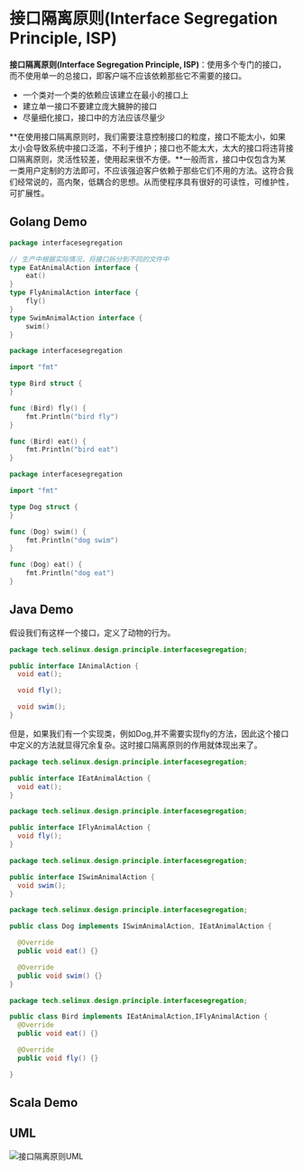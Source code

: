 # 接口隔离原则(Interface Segregation Principle, ISP)

**接口隔离原则(Interface  Segregation Principle, ISP)**：使用多个专门的接口，而不使用单一的总接口，即客户端不应该依赖那些它不需要的接口。

- 一个类对一个类的依赖应该建立在最小的接口上
- 建立单一接口不要建立庞大臃肿的接口
- 尽量细化接口，接口中的方法应该尽量少

**在使用接口隔离原则时，我们需要注意控制接口的粒度，接口不能太小，如果太小会导致系统中接口泛滥，不利于维护；接口也不能太大，太大的接口将违背接口隔离原则，灵活性较差，使用起来很不方便。**一般而言，接口中仅包含为某一类用户定制的方法即可，不应该强迫客户依赖于那些它们不用的方法。这符合我们经常说的，高内聚，低耦合的思想。从而使程序具有很好的可读性，可维护性，可扩展性。

## Golang Demo

```go
package interfacesegregation

// 生产中根据实际情况，将接口拆分到不同的文件中
type EatAnimalAction interface {
    eat()
}
type FlyAnimalAction interface {
    fly()
}
type SwimAnimalAction interface {
    swim()
}
```

```go
package interfacesegregation

import "fmt"

type Bird struct {
}

func (Bird) fly() {
    fmt.Println("bird fly")
}

func (Bird) eat() {
    fmt.Println("bird eat")
}

```

```go
package interfacesegregation

import "fmt"

type Dog struct {
}

func (Dog) swim() {
    fmt.Println("dog swim")
}

func (Dog) eat() {
    fmt.Println("dog eat")
}

```

## Java Demo

假设我们有这样一个接口，定义了动物的行为。

```java
package tech.selinux.design.principle.interfacesegregation;

public interface IAnimalAction {
  void eat();

  void fly();

  void swim();
}
```

但是，如果我们有一个实现类，例如Dog,并不需要实现fly的方法，因此这个接口中定义的方法就显得冗余复杂。这时接口隔离原则的作用就体现出来了。

```java
package tech.selinux.design.principle.interfacesegregation;

public interface IEatAnimalAction {
  void eat();
}
```

```java
package tech.selinux.design.principle.interfacesegregation;

public interface IFlyAnimalAction {
  void fly();
}
```

```java
package tech.selinux.design.principle.interfacesegregation;

public interface ISwimAnimalAction {
  void swim();
}
```

```java
package tech.selinux.design.principle.interfacesegregation;

public class Dog implements ISwimAnimalAction, IEatAnimalAction {

  @Override
  public void eat() {}

  @Override
  public void swim() {}
}
```

```java
package tech.selinux.design.principle.interfacesegregation;

public class Bird implements IEatAnimalAction,IFlyAnimalAction {
  @Override
  public void eat() {}

  @Override
  public void fly() {}

}
```

## Scala Demo

## UML

![接口隔离原则UML](images/interface-segregation-principle.png)